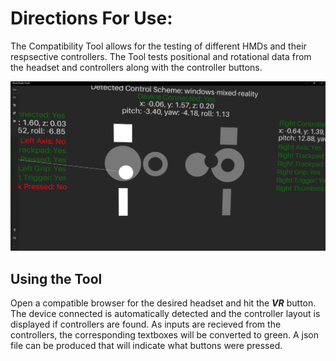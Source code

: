 # Directions For Use: #
The Compatibility Tool allows for the testing of different HMDs and their respsective controllers. The Tool tests positional and rotational data from the headset and controllers along with the controller buttons.

![plot](../Images/compatability_in_action.PNG)

## Using the Tool
Open a compatible browser for the desired headset and hit the ***VR*** button.  The device connected is automatically detected and the controller layout is displayed if controllers are found. As inputs are recieved from the controllers, the corresponding textboxes will be converted to green. A json file can be produced that will indicate what buttons were pressed.

